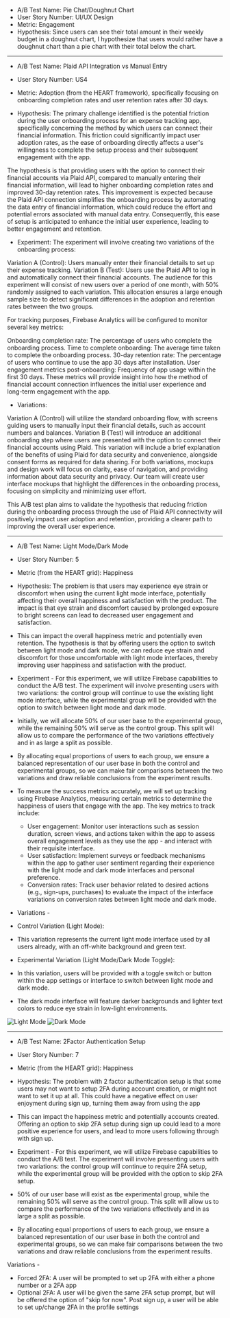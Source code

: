 - A/B Test Name: Pie Chat/Doughnut Chart
- User Story Number: UI/UX Design
- Metric: Engagement
- Hypothesis: Since users can see their total amount in their weekly budget in a doughnut chart, I hypothesize that users would rather have a doughnut chart than a pie chart with their total below the chart.
- - - -

- A/B Test Name: Plaid API Integration vs Manual Entry
- User Story Number: US4
- Metric:  Adoption (from the HEART framework), specifically focusing on onboarding completion rates and user retention rates after 30 days.

- Hypothesis:
The primary challenge identified is the potential friction during the user onboarding process for an expense tracking app, specifically concerning the method by which users can connect their financial information. This friction could significantly impact user adoption rates, as the ease of onboarding directly affects a user's willingness to complete the setup process and their subsequent engagement with the app.

The hypothesis is that providing users with the option to connect their financial accounts via Plaid API, compared to manually entering their financial information, will lead to higher onboarding completion rates and improved 30-day retention rates. This improvement is expected because the Plaid API connection simplifies the onboarding process by automating the data entry of financial information, which could reduce the effort and potential errors associated with manual data entry. Consequently, this ease of setup is anticipated to enhance the initial user experience, leading to better engagement and retention.


- Experiment:
The experiment will involve creating two variations of the onboarding process:

Variation A (Control): Users manually enter their financial details to set up their expense tracking.
Variation B (Test): Users use the Plaid API to log in and automatically connect their financial accounts.
The audience for this experiment will consist of new users over a period of one month, with 50% randomly assigned to each variation. This allocation ensures a large enough sample size to detect significant differences in the adoption and retention rates between the two groups.

For tracking purposes, Firebase Analytics will be configured to monitor several key metrics:

Onboarding completion rate: The percentage of users who complete the onboarding process.
Time to complete onboarding: The average time taken to complete the onboarding process.
30-day retention rate: The percentage of users who continue to use the app 30 days after installation.
User engagement metrics post-onboarding: Frequency of app usage within the first 30 days.
These metrics will provide insight into how the method of financial account connection influences the initial user experience and long-term engagement with the app.

- Variations:

Variation A (Control) will utilize the standard onboarding flow, with screens guiding users to manually input their financial details, such as account numbers and balances.
Variation B (Test) will introduce an additional onboarding step where users are presented with the option to connect their financial accounts using Plaid. This variation will include a brief explanation of the benefits of using Plaid for data security and convenience, alongside consent forms as required for data sharing.
For both variations, mockups and design work will focus on clarity, ease of navigation, and providing information about data security and privacy. Our team will create user interface mockups that highlight the differences in the onboarding process, focusing on simplicity and minimizing user effort.

This A/B test plan aims to validate the hypothesis that reducing friction during the onboarding process through the use of Plaid API connectivity will positively impact user adoption and retention, providing a clearer path to improving the overall user experience.
- - - -

- A/B Test Name: Light Mode/Dark Mode
- User Story Number: 5
- Metric (from the HEART grid): Happiness
- Hypothesis: The problem is that users may experience eye strain or discomfort when using the current light mode interface, potentially affecting their overall happiness and satisfaction with the product. The impact is that eye strain and discomfort caused by prolonged exposure to bright screens can lead to decreased user engagement and satisfaction.

- This can impact the overall happiness metric and potentially even retention. The hypothesis is that by offering users the option to switch between light mode and dark mode, we can reduce eye strain and discomfort for those uncomfortable with light mode interfaces, thereby improving user happiness and satisfaction with the product.

- Experiment - For this experiment, we will utilize Firebase capabilities to conduct the A/B test. The experiment will involve presenting users with two variations: the control group will continue to use the existing light mode interface, while the experimental group will be provided with the option to switch between light mode and dark mode. 

- Initially, we will allocate 50% of our user base to the experimental group, while the remaining 50% will serve as the control group. This split will allow us to compare the performance of the two variations effectively and in as large a split as possible.
- By allocating equal proportions of users to each group, we ensure a balanced representation of our user base in both the control and experimental groups, so we can make fair comparisons between the two variations and draw reliable conclusions from the experiment results.
- To measure the success metrics accurately, we will set up tracking using Firebase Analytics, measuring certain metrics to determine the happiness of users that engage with the app. The key metrics to track include:
  - User engagement: Monitor user interactions such as session duration, screen views, and actions taken within the app to assess overall engagement levels as they use the app - and interact with their requisite interface.
  - User satisfaction: Implement surveys or feedback mechanisms within the app to gather user sentiment regarding their experience with the light mode and dark mode interfaces and personal preference.
  - Conversion rates: Track user behavior related to desired actions (e.g., sign-ups, purchases) to evaluate the impact of the interface variations on conversion rates between light mode and dark mode.

- Variations -
- Control Variation (Light Mode):
- This variation represents the current light mode interface used by all users already, with an off-white background and green text.
- Experimental Variation (Light Mode/Dark Mode Toggle):
- In this variation, users will be provided with a toggle switch or button within the app settings or interface to switch between light mode and dark mode.
- The dark mode interface will feature darker backgrounds and lighter text colors to reduce eye strain in low-light environments.

![Light Mode](https://i.imgur.com/cJQUMa7.png)
![Dark Mode](https://i.imgur.com/0akoVdA.png)
- - - - 

- A/B Test Name: 2Factor Authentication Setup
- User Story Number: 7
- Metric (from the HEART grid): Happiness
- Hypothesis: The problem with 2 factor authentication setup is that some users may not want to setup 2FA during account creation, or might not want to set it up at all. This could have a negative effect on user enjoyment during sign up, turning them away from using the app

- This can impact the happiness metric and potentially accounts created. Offering an option to skip 2FA setup during sign up could lead to a more positive experience for users, and lead to more users following through with sign up.

- Experiment - For this experiment, we will utilize Firebase capabilities to conduct the A/B test. The experiment will involve presenting users with two variations: the control group will continue to require 2FA setup, while the experimental group will be provided with the option to skip 2FA setup. 

- 50% of our user base will exist as tbe experimental group, while the remaining 50% will serve as the control group. This split will allow us to compare the performance of the two variations effectively and in as large a split as possible.
- By allocating equal proportions of users to each group, we ensure a balanced representation of our user base in both the control and experimental groups, so we can make fair comparisons between the two variations and draw reliable conclusions from the experiment results.

Variations - 

  - Forced 2FA: A user will be prompted to set up 2FA with either a phone number or a 2FA app
  - Optional 2FA: A user will be given the same 2FA setup prompt, but will be offered the option of "skip for now". Post sign up, a user will be able to set up/change 2FA in the profile settings